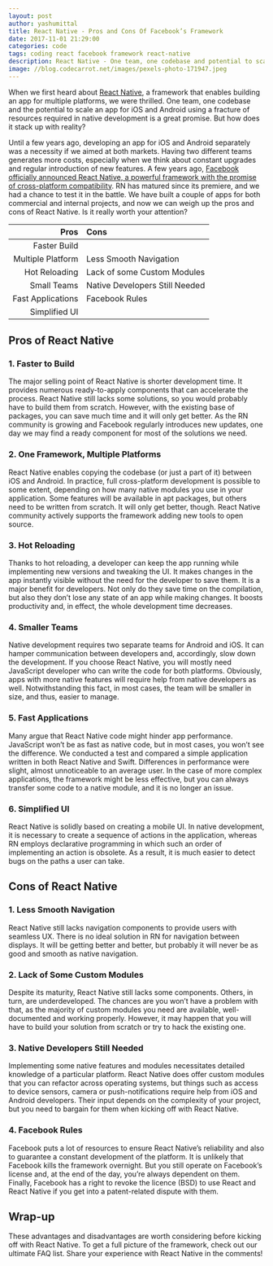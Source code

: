 ```yaml
---
layout: post
author: yashumittal
title: React Native - Pros and Cons Of Facebook’s Framework
date: 2017-11-01 21:29:00
categories: code
tags: coding react facebook framework react-native
description: React Native - One team, one codebase and potential to scale an app for iOS and Android using a fracture of resources required in native development is a great promise. 
image: //blog.codecarrot.net/images/pexels-photo-171947.jpeg
---
```


When we first heard about [React Native](//www.codecarrot.net/react-native), a framework that enables building an app for multiple platforms, we were thrilled. One team, one codebase and the potential to scale an app for iOS and Android using a fracture of resources required in native development is a great promise. But how does it stack up with reality?

Until a few years ago, developing an app for iOS and Android separately was a necessity if we aimed at both markets. Having two different teams generates more costs, especially when we think about constant upgrades and regular introduction of new features. A few years ago, [Facebook officially announced React Native, a powerful framework with the promise of cross-platform compatibility](/why-you-should-consider-react-native-for-your-mobile-app). RN has matured since its premiere, and we had a chance to test it in the battle. We have built a couple of apps for both commercial and internal projects, and now we can weigh up the pros and cons of React Native. Is it really worth your attention?

| Pros | Cons |
| ---:|:--- |
| Faster Build | |
| Multiple Platform | Less Smooth Navigation |
| Hot Reloading | Lack of some Custom Modules |
| Small Teams | Native Developers Still Needed |
| Fast Applications | Facebook Rules |
| Simplified UI | |

## Pros of React Native

### 1. Faster to Build

The major selling point of React Native is shorter development time. It provides numerous ready-to-apply components that can accelerate the process. React Native still lacks some solutions, so you would probably have to build them from scratch. However, with the existing base of packages, you can save much time and it will only get better. As the RN community is growing and Facebook regularly introduces new updates, one day we may find a ready component for most of the solutions we need.

### 2. One Framework, Multiple Platforms

React Native enables copying the codebase (or just a part of it) between iOS and Android. In practice, full cross-platform development is possible to some extent, depending on how many native modules you use in your application. Some features will be available in apt packages, but others need to be written from scratch. It will only get better, though. React Native community actively supports the framework adding new tools to open source.

### 3. Hot Reloading

Thanks to hot reloading, a developer can keep the app running while implementing new versions and tweaking the UI. It makes changes in the app instantly visible without the need for the developer to save them. It is a major benefit for developers. Not only do they save time on the compilation, but also they don’t lose any state of an app while making changes. It boosts productivity and, in effect, the whole development time decreases.

### 4. Smaller Teams

Native development requires two separate teams for Android and iOS. It can hamper communication between developers and, accordingly, slow down the development. If you choose React Native, you will mostly need JavaScript developer who can write the code for both platforms. Obviously, apps with more native features will require help from native developers as well. Notwithstanding this fact, in most cases, the team will be smaller in size, and thus, easier to manage.

### 5. Fast Applications

Many argue that React Native code might hinder app performance. JavaScript won’t be as fast as native code, but in most cases, you won’t see the difference. We conducted a test and compared a simple application written in both React Native and Swift. Differences in performance were slight, almost unnoticeable to an average user. In the case of more complex applications, the framework might be less effective, but you can always transfer some code to a native module, and it is no longer an issue.

### 6. Simplified UI

React Native is solidly based on creating a mobile UI. In native development, it is necessary to create a sequence of actions in the application, whereas RN employs declarative programming in which such an order of implementing an action is obsolete. As a result, it is much easier to detect bugs on the paths a user can take.

## Cons of React Native

### 1. Less Smooth Navigation

React Native still lacks navigation components to provide users with seamless UX. There is no ideal solution in RN for navigation between displays. It will be getting better and better, but probably it will never be as good and smooth as native navigation.

### 2. Lack of Some Custom Modules

Despite its maturity, React Native still lacks some components. Others, in turn, are underdeveloped. The chances are you won’t have a problem with that, as the majority of custom modules you need are available, well-documented and working properly. However, it may happen that you will have to build your solution from scratch or try to hack the existing one.

### 3. Native Developers Still Needed

Implementing some native features and modules necessitates detailed knowledge of a particular platform. React Native does offer custom modules that you can refactor across operating systems, but things such as access to device sensors, camera or push-notifications require help from iOS and Android developers. Their input depends on the complexity of your project, but you need to bargain for them when kicking off with React Native.

### 4. Facebook Rules

Facebook puts a lot of resources to ensure React Native’s reliability and also to guarantee a constant development of the platform. It is unlikely that Facebook kills the framework overnight. But you still operate on Facebook’s license and, at the end of the day, you’re always dependent on them. Finally, Facebook has a right to revoke the licence (BSD) to use React and React Native if you get into a patent-related dispute with them.

## Wrap-up

These advantages and disadvantages are worth considering before kicking off with React Native. To get a full picture of the framework, check out our ultimate FAQ list. Share your experience with React Native in the comments!